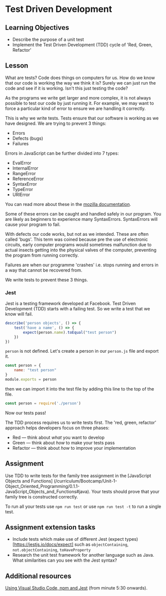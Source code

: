 # Test Driven Development

## Learning Objectives
* Describe the purpose of a unit test
* Implement the Test Driven Development (TDD) cycle of 'Red, Green, Refactor'

## Lesson
What are tests? Code does things on computers for us. How do we know that our code is working the way we think it is? Surely we can just run the code and see if it is working. Isn't this just testing the code?

As the programs we write get larger and more complex, it is not always possible to test our code by just running it. For example, we may want to force a particular kind of error to ensure we are handling it correctly.

This is why we write tests. Tests ensure that our software is working as we have designed. We are trying to prevent 3 things:

* Errors
* Defects (bugs)
* Failures

Errors in JavaScript can be further divided into 7 types:

* EvalError
* InternalError
* RangeError
* ReferenceError
* SyntaxError
* TypeError
* URIError

You can read more about these in the [mozilla documentation](https://developer.mozilla.org/en-US/docs/Web/JavaScript/Reference/Global_Objects/Error).

Some of these errors can be caught and handled safely in our program. You are likely as beginners to experience many SyntaxErrors. SyntaxErrors will cause your program to fail.

With defects our code works, but not as we intended. These are often called 'bugs'. This term was coined because pre the use of electronic circuits, early computer programs would sometimes malfunction due to actual insects getting into the physical valves of the computer, preventing the program from running correctly.

Failures are when our programme 'crashes' i.e. stops running and errors in a way that cannot be recovered from.

We write tests to prevent these 3 things.

### Jest
Jest is a testing framework developed at Facebook. Test Driven Development (TDD) starts with a failing test. So we write a test that we know will fail. 

```javascript
describe('person objects', () => {
    test('have a name', () => {
        expect(person.name).toEqual("test person")
    })
})
```
`person` is not defined. Let's create a person in our `person.js` file and export it.

```javascript
const person = {
    name: "test person"
}
module.exports = person
```
then we can import it into the test file by adding this line to the top of the file.
```javascript
const person = require('./person')
```
Now our tests pass!

The TDD process requires us to write tests first. The 'red, green, refactor' approach helps developers focus on three phases:

  * Red — think about <em>what</em> you want to develop
  * Green — think about <em>how</em> to make your tests pass
  * Refactor — think about <em>how</em> to improve your implementation

## Assignment
Use TDD to write tests for the family tree assignment in the [JavaScript Objects and Functions] (/curriculum/Bootcamp/Unit-1-Object_Oriented_Programming/0.1.1-JavaScript_Objects_and_Functions#java). Your tests should prove that your family tree is constructed correctly.

To run all your tests use `npm run test` or use `npm run test -t` to run a single test.

## Assignment extension tasks
  * Include tests which make use of different Jest (expect types)[https://jestjs.io/docs/expect] such as `objectContaining`, `not.objectContaining`, `toHaveProperty`
  * Research the unit test framework for another language such as Java. What similarities can you see with the Jest syntax?

## Additional resources
[Using Visual Studio Code, npm and Jest](https://www.youtube.com/watch?v=EIQgVdoYb0M) (from minute 5:30 onwards). 

